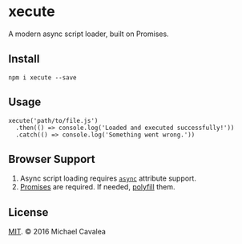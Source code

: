 # xecute

A modern async script loader, built on Promises.

## Install

```
npm i xecute --save
```

## Usage

```
xecute('path/to/file.js')
  .then(() => console.log('Loaded and executed successfully!'))
  .catch(() => console.log('Something went wrong.'))
```

## Browser Support

1. Async script loading requires [`async`](http://caniuse.com/#search=async) attribute support.
2. [Promises](http://caniuse.com/#search=promises) are required. If needed, [polyfill](https://github.com/stefanpenner/es6-promise) them.

## License

[MIT](https://opensource.org/licenses/MIT). © 2016 Michael Cavalea
